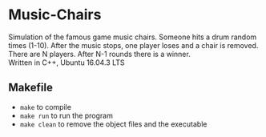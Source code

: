 # Music-Chairs
Simulation of the famous game music chairs. Someone hits a drum random times (1-10). After the music stops, one player loses and a chair is removed. There are N players. After N-1 rounds there is a winner.<br/>Written in C++, Ubuntu 16.04.3 LTS

## Makefile
- `make` to compile
- `make run` to run the program
- `make clean` to remove the object files and the executable

